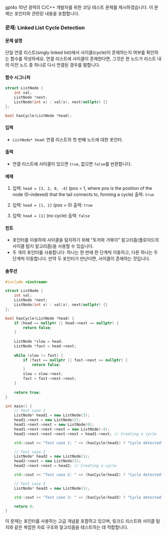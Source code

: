gpt4o
10년 경력의 C/C++ 개발자를 위한 코딩 테스트 문제를 제시하겠습니다. 이 문제는 포인터와 관련된 내용을 포함합니다.

### 문제: Linked List Cycle Detection

#### 문제 설명
단일 연결 리스트(singly linked list)에서 사이클(cycle)이 존재하는지 여부를 확인하는 함수를 작성하세요. 연결 리스트에 사이클이 존재한다면, 그것은 한 노드가 리스트 내의 이전 노드 중 하나로 다시 연결된 경우를 말합니다.

#### 함수 시그니처
```c++
struct ListNode {
    int val;
    ListNode *next;
    ListNode(int x) : val(x), next(nullptr) {}
};

bool hasCycle(ListNode *head);
```

#### 입력
- `ListNode* head`: 연결 리스트의 첫 번째 노드에 대한 포인터.

#### 출력
- 연결 리스트에 사이클이 있으면 `true`, 없으면 `false`를 반환합니다.

#### 예제
1. 입력: `head = [3, 2, 0, -4]` (pos = 1, where pos is the position of the node (0-indexed) that the tail connects to, forming a cycle)
   출력: `true`

2. 입력: `head = [1, 2]` (pos = 0)
   출력: `true`

3. 입력: `head = [1]` (no cycle)
   출력: `false`

#### 힌트
- 포인터를 이용하여 사이클을 탐지하기 위해 "토끼와 거북이" 알고리즘(플로이드의 사이클 탐지 알고리즘)을 사용할 수 있습니다.
- 두 개의 포인터를 사용합니다: 하나는 한 번에 한 단계씩 이동하고, 다른 하나는 두 단계씩 이동합니다. 만약 두 포인터가 만난다면, 사이클이 존재하는 것입니다.

#### 솔루션
```c++
#include <iostream>

struct ListNode {
    int val;
    ListNode *next;
    ListNode(int x) : val(x), next(nullptr) {}
};

bool hasCycle(ListNode *head) {
    if (head == nullptr || head->next == nullptr) {
        return false;
    }
    
    ListNode *slow = head;
    ListNode *fast = head->next;
    
    while (slow != fast) {
        if (fast == nullptr || fast->next == nullptr) {
            return false;
        }
        slow = slow->next;
        fast = fast->next->next;
    }
    
    return true;
}

int main() {
    // Test case 1
    ListNode* head1 = new ListNode(3);
    head1->next = new ListNode(2);
    head1->next->next = new ListNode(0);
    head1->next->next->next = new ListNode(-4);
    head1->next->next->next->next = head1->next; // Creating a cycle

    std::cout << "Test case 1: " << (hasCycle(head1) ? "Cycle detected" : "No cycle") << std::endl;

    // Test case 2
    ListNode* head2 = new ListNode(1);
    head2->next = new ListNode(2);
    head2->next->next = head2; // Creating a cycle

    std::cout << "Test case 2: " << (hasCycle(head2) ? "Cycle detected" : "No cycle") << std::endl;

    // Test case 3
    ListNode* head3 = new ListNode(1);

    std::cout << "Test case 3: " << (hasCycle(head3) ? "Cycle detected" : "No cycle") << std::endl;

    return 0;
}
```

이 문제는 포인터를 사용하는 고급 개념을 포함하고 있으며, 링크드 리스트와 사이클 탐지와 같은 복잡한 자료 구조와 알고리즘을 테스트하는 데 적합합니다.
